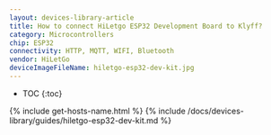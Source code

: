 ```yaml
---
layout: devices-library-article
title: How to connect HiLetgo ESP32 Development Board to Klyff?
category: Microcontrollers
chip: ESP32
connectivity: HTTP, MQTT, WIFI, Bluetooth
vendor: HiLetGo
deviceImageFileName: hiletgo-esp32-dev-kit.jpg
---
```


* TOC
{:toc}

{% include get-hosts-name.html %}
{% include /docs/devices-library/guides/hiletgo-esp32-dev-kit.md %}
